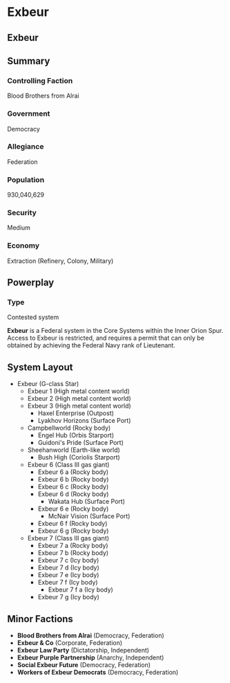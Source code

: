 # Exbeur
## Exbeur

		

## Summary

### Controlling Faction

Blood Brothers from Alrai

### Government

Democracy

### Allegiance

Federation

### Population

930,040,629

### Security

Medium

### Economy

Extraction (Refinery, Colony, Military)

## Powerplay

### Type

Contested system

**Exbeur** is a Federal system in the Core Systems within the Inner Orion Spur. Access to Exbeur is restricted, and requires a permit that can only be obtained by achieving the Federal Navy rank of Lieutenant.

## System Layout

- Exbeur (G-class Star)
    - Exbeur 1 (High metal content world)
    - Exbeur 2 (High metal content world)
    - Exbeur 3 (High metal content world)
        - Haxel Enterprise (Outpost)
        - Lyakhov Horizons (Surface Port)
    - Campbellworld (Rocky body)
        - Engel Hub (Orbis Starport)
        - Guidoni's Pride (Surface Port)
    - Sheehanworld (Earth-like world)
        - Bush High (Coriolis Starport)
    - Exbeur 6 (Class III gas giant)
        - Exbeur 6 a (Rocky body)
        - Exbeur 6 b (Rocky body)
        - Exbeur 6 c (Rocky body)
        - Exbeur 6 d (Rocky body)
            - Wakata Hub (Surface Port)
        - Exbeur 6 e (Rocky body)
            - McNair Vision (Surface Port)
        - Exbeur 6 f (Rocky body)
        - Exbeur 6 g (Rocky body)
    - Exbeur 7 (Class III gas giant)
        - Exbeur 7 a (Rocky body)
        - Exbeur 7 b (Rocky body)
        - Exbeur 7 c (Icy body)
        - Exbeur 7 d (Icy body)
        - Exbeur 7 e (Icy body)
        - Exbeur 7 f (Icy body)
            - Exbeur 7 f a (Icy body)
        - Exbeur 7 g (Icy body)

## Minor Factions

- **Blood Brothers from Alrai** (Democracy, Federation)
- **Exbeur & Co** (Corporate, Federation)
- **Exbeur Law Party** (Dictatorship, Independent)
- **Exbeur Purple Partnership** (Anarchy, Independent)
- **Social Exbeur Future** (Democracy, Federation)
- **Workers of Exbeur Democrats** (Democracy, Federation)